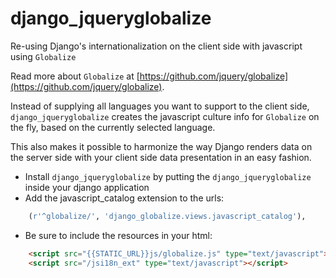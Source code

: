django_jqueryglobalize
======================

Re-using Django's internationalization on the client side with javascript using ``Globalize``

Read more about ``Globalize`` at [https://github.com/jquery/globalize](https://github.com/jquery/globalize).

Instead of supplying all languages you want to support to the client side, ``django_jqueryglobalize`` creates the javascript culture info for ``Globalize`` on the fly, based on the currently selected language.

This also makes it possible to harmonize the way Django renders data on the server side with your client side data presentation in an easy fashion.

- Install ``django_jqueryglobalize`` by putting the ``django_jqueryglobalize`` inside your django application
- Add the javascript_catalog extension to the urls:
```python
    (r'^globalize/', 'django_globalize.views.javascript_catalog'),
```
- Be sure to include the resources in your html:
```html
    <script src="{{STATIC_URL}}js/globalize.js" type="text/javascript"></script>
    <script src="/jsi18n_ext" type="text/javascript"></script>
```
